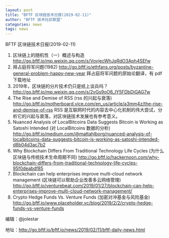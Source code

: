 ```yaml
---
layout: post
title: "BFTF 区块链技术日报(2019-02-11)"
author: "BFTF 技术社区联盟"
categories: news
tags: news
---
```


BFTF 区块链技术日报(2019-02-11)

1. 区块链上的随机性（一）概述与构造 <http://go.bftf.io/mp.weixin.qq.com/s/VovjecWhJqRdO3Aph4SEfw>
2. 拜占庭将军问题(1982) <http://go.bftf.io/ethfans.org/posts/byzantine-general-problem-happy-new-year> 拜占庭将军问题的原始论翻译，有 pdf 下载地址
3. 2019年，区块链的分片技术仍只是纸上谈兵吗？ <http://go.bftf.io/mp.weixin.qq.com/s/2vGs9oO6_IY5FDbDjGAG7w>
4. The Rise and Demise of RSS (rss 的兴起与衰落) <http://go.bftf.io/motherboard.vice.com/en_us/article/a3mm4z/the-rise-and-demise-of-rss> RSS 是互联网时代的内容去中心化机制的伟大尝试，分析它的兴起与衰落，对区块链技术发展也有参考意义。
5. Nuanced Analysis of LocalBitcoins Data Suggests Bitcoin is Working as Satoshi Intended (对 LocalBitcoins 数据的分析) <http://go.bftf.io/medium.com/@mattahlborg/nuanced-analysis-of-localbitcoins-data-suggests-bitcoin-is-working-as-satoshi-intended-d8b04d3ac7b2>
6. Why Blockchain Differs From Traditional Technology Life Cycles (为什么区块链与传统技术生命周期不同) <http://go.bftf.io/hackernoon.com/why-blockchain-differs-from-traditional-technology-life-cycles-95f0deabdf85>
7. Blockchain can help enterprises improve multi-cloud network management (区块链可以帮助企业改善多云网络管理) <http://go.bftf.io/venturebeat.com/2019/01/27/blockchain-can-help-enterprises-improve-multi-cloud-network-management/>
8. Crypto Hedge Funds Vs. Venture Funds (加密对冲基金与风险基金) <http://go.bftf.io/www.placeholder.vc/blog/2019/2/2/crypto-hedge-funds-vs-venture-funds>

编辑：@jolestar

地址：http://go.bftf.io/bftf.io/news/2019/02/11/bftf-daily-news.html